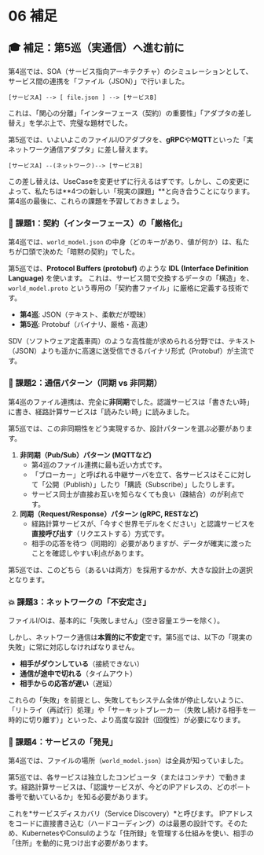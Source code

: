 # 06 補足

## 🎓 補足：第5巡（実通信）へ進む前に

第4巡では、SOA（サービス指向アーキテクチャ）のシミュレーションとして、サービス間の連携を「ファイル（JSON）」で行いました。

```
[サービスA] --> [ file.json ] --> [サービスB]
```

これは、「関心の分離」「インターフェース（契約）の重要性」「アダプタの差し替え」を学ぶ上で、完璧な題材でした。

第5巡では、いよいよこのファイルI/Oアダプタを、**gRPC**や**MQTT**といった「実ネットワーク通信アダプタ」に差し替えます。

```
[サービスA] --(ネットワーク)--> [サービスB]
```

この差し替えは、UseCaseを変更せずに行えるはずです。しかし、この変更によって、私たちは\*\*4つの新しい「現実の課題」\*\*と向き合うことになります。第4巡の最後に、これらの課題を予習しておきましょう。

### 📜 課題1：契約（インターフェース）の「厳格化」

第4巡では、`world_model.json` の中身（どのキーがあり、値が何か）は、私たちが口頭で決めた「暗黙の契約」でした。

第5巡では、**Protocol Buffers (protobuf)** のような **IDL (Interface Definition Language)** を使います。
これは、サービス間で交換するデータの「構造」を、`world_model.proto` という専用の「契約書ファイル」に厳格に定義する技術です。

- **第4巡**: JSON（テキスト、柔軟だが曖昧）
- **第5巡**: Protobuf（バイナリ、厳格・高速）

SDV（ソフトウェア定義車両）のような高性能が求められる分野では、テキスト（JSON）よりも遥かに高速に送受信できるバイナリ形式（Protobuf）が主流です。

### 🔌 課題2：通信パターン（同期 vs 非同期）

第4巡のファイル連携は、完全に**非同期**でした。認識サービスは「書きたい時」に書き、経路計算サービスは「読みたい時」に読みました。

第5巡では、この非同期性をどう実現するか、設計パターンを選ぶ必要があります。

1. **非同期（Pub/Sub）パターン (MQTTなど)**
    - 第4巡のファイル連携に最も近い方式です。
    - 「ブローカー」と呼ばれる中継サーバを立て、各サービスはそこに対して「公開（Publish）」したり「購読（Subscribe）」したりします。
    - サービス同士が直接お互いを知らなくても良い（疎結合）のが利点です。
2. **同期（Request/Response）パターン (gRPC, RESTなど)**
    - 経路計算サービスが、「今すぐ世界モデルをください」と認識サービスを**直接呼び出す**（リクエストする）方式です。
    - 相手の応答を待つ（同期的）必要がありますが、データが確実に渡ったことを確認しやすい利点があります。

第5巡では、このどちら（あるいは両方）を採用するかが、大きな設計上の選択となります。

### 💥 課題3：ネットワークの「不安定さ」

ファイルI/Oは、基本的に「失敗しません」（空き容量エラーを除く）。

しかし、ネットワーク通信は**本質的に不安定**です。第5巡では、以下の「現実の失敗」に常に対応しなければなりません。

- **相手がダウンしている**（接続できない）
- **通信が途中で切れる**（タイムアウト）
- **相手からの応答が遅い**（遅延）

これらの「失敗」を前提とし、失敗してもシステム全体が停止しないように、「リトライ（再試行）処理」や「サーキットブレーカー（失敗し続ける相手を一時的に切り離す）」といった、より高度な設計（回復性）が必要になります。

### 🧭 課題4：サービスの「発見」

第4巡では、ファイルの場所（`world_model.json`）は全員が知っていました。

第5巡では、各サービスは独立したコンピュータ（またはコンテナ）で動きます。経路計算サービスは、「認識サービスが、今どのIPアドレスの、どのポート番号で動いているか」を知る必要があります。

これを*サービスディスカバリ（Service Discovery）*と呼びます。
IPアドレスをコードに直接書き込む（ハードコーディング）のは最悪の設計です。そのため、KubernetesやConsulのような「住所録」を管理する仕組みを使い、相手の「住所」を動的に見つけ出す必要があります。

